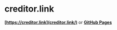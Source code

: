 # creditor.link
**[https://creditor.link](creditor.link/)** or **[GitHub Pages](https://ux-ui-pro.github.io/creditor.link/)**
